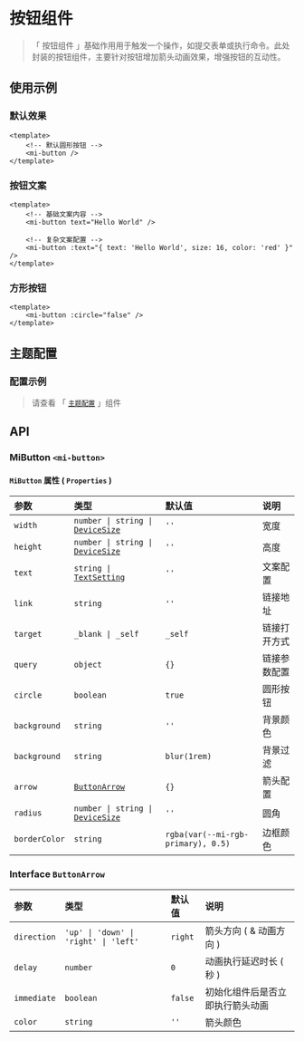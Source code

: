 # 按钮组件

> 「 按钮组件 」基础作用用于触发一个操作，如提交表单或执行命令。此处封装的按钮组件，主要针对按钮增加箭头动画效果，增强按钮的互动性。

## 使用示例

### 默认效果

```vue
<template>
    <!-- 默认圆形按钮 -->
    <mi-button />
</template>
```

### 按钮文案

```vue
<template>
    <!-- 基础文案内容 -->
    <mi-button text="Hello World" />

    <!-- 复杂文案配置 -->
    <mi-button :text="{ text: 'Hello World', size: 16, color: 'red' }" />
</template>
```

### 方形按钮

```vue
<template>
    <mi-button :circle="false" />
</template>
```

## 主题配置

### 配置示例

> 请查看 「 [`主题配置`](../theme/README.md) 」组件

## API

### MiButton `<mi-button>`

#### `MiButton` 属性 ( `Properties` )

| 参数 | 类型 | 默认值 | 说明
| :---- | :---- | :---- | :----
| `width` | `number \| string \|` [`DeviceSize`](../../utils/README.md#interface-devicesize) | `''` | 宽度
| `height` | `number \| string \|` [`DeviceSize`](../../utils/README.md#interface-devicesize) | `''` | 高度
| `text` | `string \|` [`TextSetting`](../../utils/README.md#interface-textsetting) | `''` | 文案配置
| `link` | `string` | `''` | 链接地址
| `target` | `_blank \| _self` | `_self` | 链接打开方式
| `query` | `object` | `{}` | 链接参数配置
| `circle` | `boolean` | `true` | 圆形按钮
| `background` | `string` | `''` | 背景颜色
| `background` | `string` | `blur(1rem)` | 背景过滤
| `arrow` | [`ButtonArrow`](./README.md#interface-buttonarrow) | `{}` | 箭头配置
| `radius` | `number \| string \|` [`DeviceSize`](../../utils/README.md#interface-devicesize) | `''` | 圆角
| `borderColor` | `string` | `rgba(var(--mi-rgb-primary), 0.5)` | 边框颜色

### Interface `ButtonArrow`

| 参数 | 类型 | 默认值 | 说明
| :---- | :---- | :---- | :----
| `direction` | `'up' \| 'down' \| 'right' \| 'left'` | `right` | 箭头方向 ( & 动画方向 )
| `delay` | `number` | `0` | 动画执行延迟时长 ( 秒 )
| `immediate` | `boolean` | `false` | 初始化组件后是否立即执行箭头动画
| `color` | `string` | `''` | 箭头颜色
